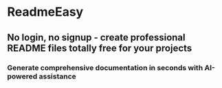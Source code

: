# ReadmeEasy
## No login, no signup - create professional README files totally free for your projects
### Generate comprehensive documentation in seconds with AI-powered assistance